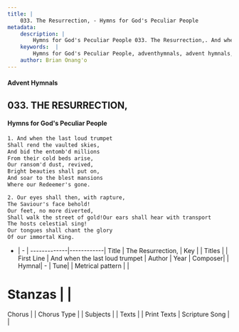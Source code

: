 ```yaml
---
title: |
    033. The Resurrection, - Hymns for God's Peculiar People
metadata:
    description: |
        Hymns for God's Peculiar People 033. The Resurrection,. And when the last loud trumpet Shall rend the vaulted skies, And bid the entomb'd millions From their cold beds arise, Our ransom'd dust, revived, Bright beauties shall put on, And soar to the blest mansions Where our Redeemer's gone.  
    keywords:  |
        Hymns for God's Peculiar People, adventhymnals, advent hymnals, The Resurrection,, And when the last loud trumpet. 
    author: Brian Onang'o
---
```

#### Advent Hymnals
## 033. THE RESURRECTION,
####  Hymns for God's Peculiar People
```txt
1. And when the last loud trumpet
Shall rend the vaulted skies,
And bid the entomb'd millions
From their cold beds arise,
Our ransom'd dust, revived,
Bright beauties shall put on,
And soar to the blest mansions
Where our Redeemer's gone.

2. Our eyes shall then, with rapture,
The Saviour's face behold!
Our feet, no more diverted,
Shall walk the street of gold!Our ears shall hear with transport
The hosts celestial sing!
Our tongues shall chant the glory
Of our immortal King.


```
- |   -  |
-------------|------------|
Title | The Resurrection, |
Key |  |
Titles |  |
First Line | And when the last loud trumpet |
Author | 
Year | 
Composer|  |
Hymnal|  - |
Tune|  |
Metrical pattern | |
# Stanzas |  |
Chorus |  |
Chorus Type |  |
Subjects |  |
Texts |  |
Print Texts | 
Scripture Song |  |
    
